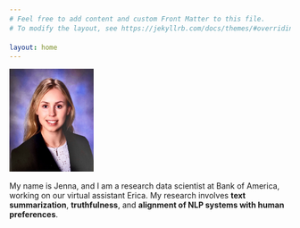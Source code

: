 ```yaml
---
# Feel free to add content and custom Front Matter to this file.
# To modify the layout, see https://jekyllrb.com/docs/themes/#overriding-theme-defaults

layout: home
---
```

<!-- ![Picture](docs/assets/headshot.JPG) -->
<img src="/docs/assets/headshot.jpg" width="30%">

My name is Jenna, and I am a research data scientist at Bank of America, working on our virtual assistant Erica. My research involves <b> text summarization</b>, <b>truthfulness</b>, and <b>alignment of NLP systems with human preferences</b>.
